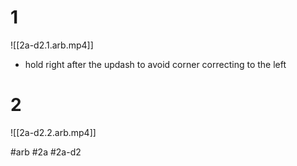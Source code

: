 

# 1
![[2a-d2.1.arb.mp4]]
- hold right after the updash to avoid corner correcting to the left

# 2
![[2a-d2.2.arb.mp4]]

#arb #2a #2a-d2

